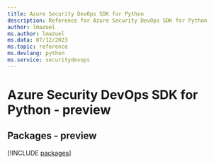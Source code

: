 ```yaml
---
title: Azure Security DevOps SDK for Python
description: Reference for Azure Security DevOps SDK for Python
author: lmazuel
ms.author: lmazuel
ms.data: 07/12/2023
ms.topic: reference
ms.devlang: python
ms.service: securitydevops
---
```

# Azure Security DevOps SDK for Python - preview
## Packages - preview
[!INCLUDE [packages](security-devops-index.md)]